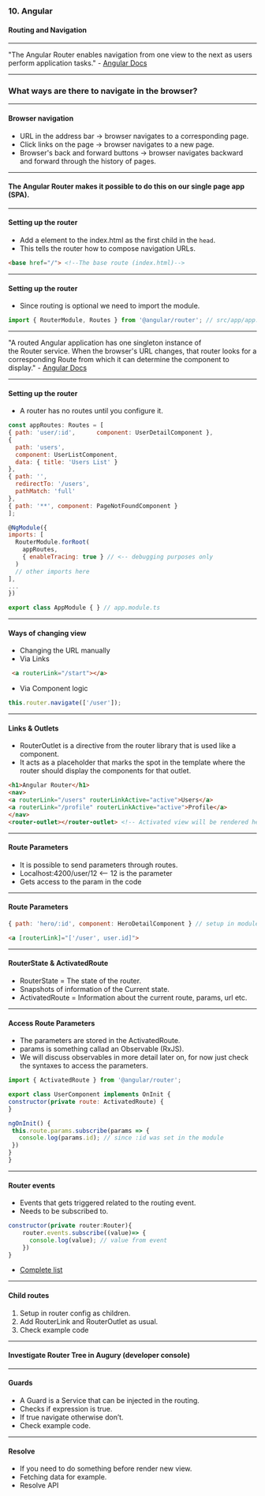 ### 10. Angular</h3>
#### Routing and Navigation</h5>


---

"The Angular Router enables navigation from one view to the next as users perform application tasks." - <a href="https://angular.io/guide/router" target="_blank">Angular Docs</a>


---

### What ways are there to navigate in the browser?</h3>


---


#### Browser navigation

* URL in the address bar -> browser navigates to a corresponding page.
* Click links on the page -> browser navigates to a new page.
* Browser's back and forward buttons -> browser navigates backward and forward through the history of pages.


---

#### The Angular Router makes it possible to do this on our single page app (SPA).


---

####  Setting up the router

* Add a <base> element to the index.html as the first child in the ```head```. 
* This tells the router how to compose navigation URLs.

```HTML
<base href="/"> <!--The base route (index.html)-->
```



---


####  Setting up the router

* Since routing is optional we need to import the module.

```JavaScript
import { RouterModule, Routes } from '@angular/router'; // src/app/app.module.ts
```


---

"A routed Angular application has one singleton instance of the Router service. When the browser's URL changes, that router looks for a corresponding Route from which it can determine the component to display." - <a href="https://angular.io/guide/router" target="_blank">Angular Docs</a>


---

#### Setting up the router

* A router has no routes until you configure it.

```JavaScript
const appRoutes: Routes = [
{ path: 'user/:id',      component: UserDetailComponent },
{
  path: 'users',
  component: UserListComponent,
  data: { title: 'Users List' }
},
{ path: '',
  redirectTo: '/users',
  pathMatch: 'full'
},
{ path: '**', component: PageNotFoundComponent }
];

@NgModule({
imports: [
  RouterModule.forRoot(
    appRoutes,
    { enableTracing: true } // <-- debugging purposes only
  )
  // other imports here
],
...
})

export class AppModule { } // app.module.ts
```


---


####  Ways of changing view
* Changing the URL manually
* Via Links

```HTML
 <a routerLink="/start"></a>
```

* Via Component logic
```JavaScript
this.router.navigate(['/user']);
```


---

#### Links & Outlets

* RouterOutlet is a directive from the router library that is used like a component. 
* It acts as a placeholder that marks the spot in the template where the router should display the components for that outlet.

```HTML
<h1>Angular Router</h1>
<nav>
<a routerLink="/users" routerLinkActive="active">Users</a>
<a routerLink="/profile" routerLinkActive="active">Profile</a>
</nav>
<router-outlet></router-outlet> <!-- Activated view will be rendered here -->
```


---

#### Route Parameters

* It is possible to send parameters through routes.
* Localhost:4200/user/12 <— 12 is the parameter
* Gets access to the param in the code


---

#### Route Parameters

```JavaScript
{ path: 'hero/:id', component: HeroDetailComponent } // setup in module
```

```HTML
<a [routerLink]="['/user', user.id]">
```


---

#### RouterState & ActivatedRoute

* RouterState = The state of the router.
* Snapshots of information of the Current state.
* ActivatedRoute = Information about the current route, params, url etc.


---

#### Access Route Parameters

* The parameters are stored in the ActivatedRoute.
* params is something callad an Observable (RxJS).
* We will discuss observables in more detail later on, for now just check the syntaxes to access the parameters.


```JavaScript
import { ActivatedRoute } from '@angular/router';

export class UserComponent implements OnInit {
constructor(private route: ActivatedRoute) {
}

ngOnInit() {
 this.route.params.subscribe(params => {
   console.log(params.id); // since :id was set in the module
 })
}
}
```


---

####  Router events
* Events that gets triggered related to the routing event.
* Needs to be subscribed to.

```JavaScript
constructor(private router:Router){
    router.events.subscribe((value)=> {
      console.log(value); // value from event
    })
}
```
* [Complete list](https://angular.io/guide/router)


---

#### Child routes

1. Setup in router config as children.
1. Add RouterLink and RouterOutlet as usual.
1. Check example code


---

#### Investigate Router Tree in Augury (developer console)


---

#### Guards

* A Guard is a Service that can be injected in the routing.
* Checks if expression is true.
* If true navigate otherwise don’t.
* Check example code.


---

#### Resolve

* If you need to do something before render new view.
* Fetching data for example.
* <a href="https://angular.io/api/router/Resolve"></a>Resolve API